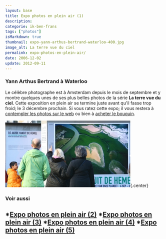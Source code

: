 ```yaml
---
layout: base
title: Expo photos en plein air (1)
description: 
categorie: ik-ben-frans
tags: ["photos"]
isMarkdown: true
thumbnail: expo-yann-arthus-bertrand-waterloo-400.jpg
image_alt: La terre vue du ciel
permalink: expo-photos-en-plein-air/
date: 2006-12-02
update: 2012-09-11
---
```




### Yann Arthus Bertrand à Waterloo

<!-- HTML -->
Le célèbre photographe est à Amsterdam depuis le mois de septembre et y montre quelques unes de ses plus belles photos de la série <b>La terre vue du ciel</b>. Cette exposition en plein air se termine juste avant qu'il fasse trop froid; le 3 décembre prochain. Si vous ratez cette expo; il vous restera à <a href="http://www.yannarthusbertrand.com/yann2/affichage.php">contempler les photos sur le web</a>
ou bien à  <a href="http://ad.zanox.com/ppc/?8910668C596726294T&ULP=[[http://livre.fnac.com/a1673900/Yann-Arthus-Bertrand-La-Terre-vue-du-ciel">acheter le bouquin</a>.
<!-- / HTML -->

![La terre vue du ciel](expo-yann-arthus-bertrand-waterloo-400.jpg){.center}

### Voir aussi
*[Expo photos en plein air (2)](/expo-photos-en-plein-air-2)
*[Expo photos en plein air (3)](/expo-photos-en-plein-air-3)
*[Expo photos en plein air (4)](/expo-photos-en-plein-air-4)
*[Expo photos en plein air (5)](/expo-photos-en-plein-air-5)
---